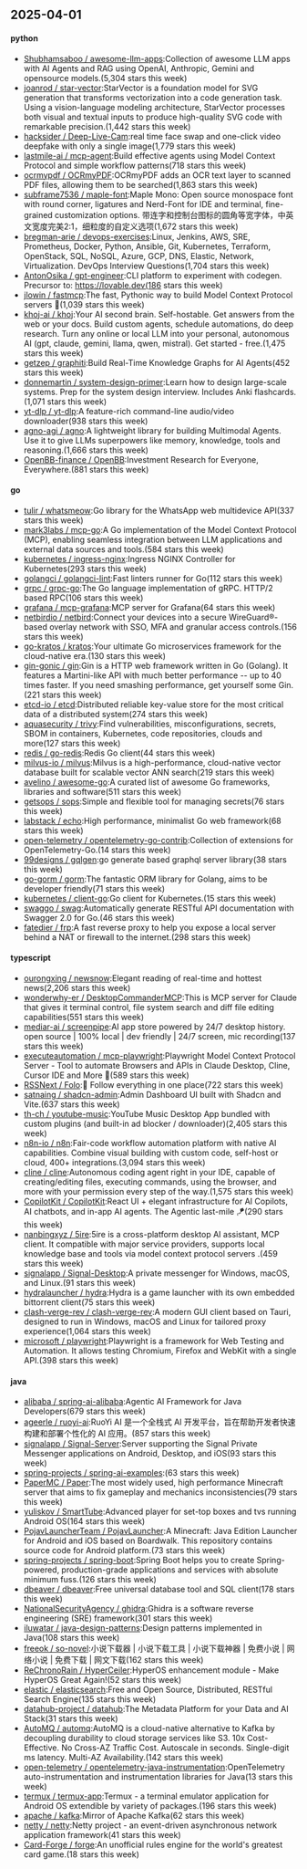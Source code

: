 ## 2025-04-01

#### python
* [Shubhamsaboo / awesome-llm-apps](https://github.com/Shubhamsaboo/awesome-llm-apps):Collection of awesome LLM apps with AI Agents and RAG using OpenAI, Anthropic, Gemini and opensource models.(5,304 stars this week)
* [joanrod / star-vector](https://github.com/joanrod/star-vector):StarVector is a foundation model for SVG generation that transforms vectorization into a code generation task. Using a vision-language modeling architecture, StarVector processes both visual and textual inputs to produce high-quality SVG code with remarkable precision.(1,442 stars this week)
* [hacksider / Deep-Live-Cam](https://github.com/hacksider/Deep-Live-Cam):real time face swap and one-click video deepfake with only a single image(1,779 stars this week)
* [lastmile-ai / mcp-agent](https://github.com/lastmile-ai/mcp-agent):Build effective agents using Model Context Protocol and simple workflow patterns(718 stars this week)
* [ocrmypdf / OCRmyPDF](https://github.com/ocrmypdf/OCRmyPDF):OCRmyPDF adds an OCR text layer to scanned PDF files, allowing them to be searched(1,863 stars this week)
* [subframe7536 / maple-font](https://github.com/subframe7536/maple-font):Maple Mono: Open source monospace font with round corner, ligatures and Nerd-Font for IDE and terminal, fine-grained customization options. 带连字和控制台图标的圆角等宽字体，中英文宽度完美2:1，细粒度的自定义选项(1,672 stars this week)
* [bregman-arie / devops-exercises](https://github.com/bregman-arie/devops-exercises):Linux, Jenkins, AWS, SRE, Prometheus, Docker, Python, Ansible, Git, Kubernetes, Terraform, OpenStack, SQL, NoSQL, Azure, GCP, DNS, Elastic, Network, Virtualization. DevOps Interview Questions(1,704 stars this week)
* [AntonOsika / gpt-engineer](https://github.com/AntonOsika/gpt-engineer):CLI platform to experiment with codegen. Precursor to: https://lovable.dev(186 stars this week)
* [jlowin / fastmcp](https://github.com/jlowin/fastmcp):The fast, Pythonic way to build Model Context Protocol servers 🚀(1,039 stars this week)
* [khoj-ai / khoj](https://github.com/khoj-ai/khoj):Your AI second brain. Self-hostable. Get answers from the web or your docs. Build custom agents, schedule automations, do deep research. Turn any online or local LLM into your personal, autonomous AI (gpt, claude, gemini, llama, qwen, mistral). Get started - free.(1,475 stars this week)
* [getzep / graphiti](https://github.com/getzep/graphiti):Build Real-Time Knowledge Graphs for AI Agents(452 stars this week)
* [donnemartin / system-design-primer](https://github.com/donnemartin/system-design-primer):Learn how to design large-scale systems. Prep for the system design interview. Includes Anki flashcards.(1,071 stars this week)
* [yt-dlp / yt-dlp](https://github.com/yt-dlp/yt-dlp):A feature-rich command-line audio/video downloader(938 stars this week)
* [agno-agi / agno](https://github.com/agno-agi/agno):A lightweight library for building Multimodal Agents. Use it to give LLMs superpowers like memory, knowledge, tools and reasoning.(1,666 stars this week)
* [OpenBB-finance / OpenBB](https://github.com/OpenBB-finance/OpenBB):Investment Research for Everyone, Everywhere.(881 stars this week)

#### go
* [tulir / whatsmeow](https://github.com/tulir/whatsmeow):Go library for the WhatsApp web multidevice API(337 stars this week)
* [mark3labs / mcp-go](https://github.com/mark3labs/mcp-go):A Go implementation of the Model Context Protocol (MCP), enabling seamless integration between LLM applications and external data sources and tools.(584 stars this week)
* [kubernetes / ingress-nginx](https://github.com/kubernetes/ingress-nginx):Ingress NGINX Controller for Kubernetes(293 stars this week)
* [golangci / golangci-lint](https://github.com/golangci/golangci-lint):Fast linters runner for Go(112 stars this week)
* [grpc / grpc-go](https://github.com/grpc/grpc-go):The Go language implementation of gRPC. HTTP/2 based RPC(106 stars this week)
* [grafana / mcp-grafana](https://github.com/grafana/mcp-grafana):MCP server for Grafana(64 stars this week)
* [netbirdio / netbird](https://github.com/netbirdio/netbird):Connect your devices into a secure WireGuard®-based overlay network with SSO, MFA and granular access controls.(156 stars this week)
* [go-kratos / kratos](https://github.com/go-kratos/kratos):Your ultimate Go microservices framework for the cloud-native era.(130 stars this week)
* [gin-gonic / gin](https://github.com/gin-gonic/gin):Gin is a HTTP web framework written in Go (Golang). It features a Martini-like API with much better performance -- up to 40 times faster. If you need smashing performance, get yourself some Gin.(221 stars this week)
* [etcd-io / etcd](https://github.com/etcd-io/etcd):Distributed reliable key-value store for the most critical data of a distributed system(274 stars this week)
* [aquasecurity / trivy](https://github.com/aquasecurity/trivy):Find vulnerabilities, misconfigurations, secrets, SBOM in containers, Kubernetes, code repositories, clouds and more(127 stars this week)
* [redis / go-redis](https://github.com/redis/go-redis):Redis Go client(44 stars this week)
* [milvus-io / milvus](https://github.com/milvus-io/milvus):Milvus is a high-performance, cloud-native vector database built for scalable vector ANN search(219 stars this week)
* [avelino / awesome-go](https://github.com/avelino/awesome-go):A curated list of awesome Go frameworks, libraries and software(511 stars this week)
* [getsops / sops](https://github.com/getsops/sops):Simple and flexible tool for managing secrets(76 stars this week)
* [labstack / echo](https://github.com/labstack/echo):High performance, minimalist Go web framework(68 stars this week)
* [open-telemetry / opentelemetry-go-contrib](https://github.com/open-telemetry/opentelemetry-go-contrib):Collection of extensions for OpenTelemetry-Go.(14 stars this week)
* [99designs / gqlgen](https://github.com/99designs/gqlgen):go generate based graphql server library(38 stars this week)
* [go-gorm / gorm](https://github.com/go-gorm/gorm):The fantastic ORM library for Golang, aims to be developer friendly(71 stars this week)
* [kubernetes / client-go](https://github.com/kubernetes/client-go):Go client for Kubernetes.(15 stars this week)
* [swaggo / swag](https://github.com/swaggo/swag):Automatically generate RESTful API documentation with Swagger 2.0 for Go.(46 stars this week)
* [fatedier / frp](https://github.com/fatedier/frp):A fast reverse proxy to help you expose a local server behind a NAT or firewall to the internet.(298 stars this week)

#### typescript
* [ourongxing / newsnow](https://github.com/ourongxing/newsnow):Elegant reading of real-time and hottest news(2,206 stars this week)
* [wonderwhy-er / DesktopCommanderMCP](https://github.com/wonderwhy-er/DesktopCommanderMCP):This is MCP server for Claude that gives it terminal control, file system search and diff file editing capabilities(551 stars this week)
* [mediar-ai / screenpipe](https://github.com/mediar-ai/screenpipe):AI app store powered by 24/7 desktop history. open source | 100% local | dev friendly | 24/7 screen, mic recording(137 stars this week)
* [executeautomation / mcp-playwright](https://github.com/executeautomation/mcp-playwright):Playwright Model Context Protocol Server - Tool to automate Browsers and APIs in Claude Desktop, Cline, Cursor IDE and More 🔌(589 stars this week)
* [RSSNext / Folo](https://github.com/RSSNext/Folo):🧡 Follow everything in one place(722 stars this week)
* [satnaing / shadcn-admin](https://github.com/satnaing/shadcn-admin):Admin Dashboard UI built with Shadcn and Vite.(637 stars this week)
* [th-ch / youtube-music](https://github.com/th-ch/youtube-music):YouTube Music Desktop App bundled with custom plugins (and built-in ad blocker / downloader)(2,405 stars this week)
* [n8n-io / n8n](https://github.com/n8n-io/n8n):Fair-code workflow automation platform with native AI capabilities. Combine visual building with custom code, self-host or cloud, 400+ integrations.(3,094 stars this week)
* [cline / cline](https://github.com/cline/cline):Autonomous coding agent right in your IDE, capable of creating/editing files, executing commands, using the browser, and more with your permission every step of the way.(1,575 stars this week)
* [CopilotKit / CopilotKit](https://github.com/CopilotKit/CopilotKit):React UI + elegant infrastructure for AI Copilots, AI chatbots, and in-app AI agents. The Agentic last-mile 🪁(290 stars this week)
* [nanbingxyz / 5ire](https://github.com/nanbingxyz/5ire):5ire is a cross-platform desktop AI assistant, MCP client. It compatible with major service providers, supports local knowledge base and tools via model context protocol servers .(459 stars this week)
* [signalapp / Signal-Desktop](https://github.com/signalapp/Signal-Desktop):A private messenger for Windows, macOS, and Linux.(91 stars this week)
* [hydralauncher / hydra](https://github.com/hydralauncher/hydra):Hydra is a game launcher with its own embedded bittorrent client(75 stars this week)
* [clash-verge-rev / clash-verge-rev](https://github.com/clash-verge-rev/clash-verge-rev):A modern GUI client based on Tauri, designed to run in Windows, macOS and Linux for tailored proxy experience(1,064 stars this week)
* [microsoft / playwright](https://github.com/microsoft/playwright):Playwright is a framework for Web Testing and Automation. It allows testing Chromium, Firefox and WebKit with a single API.(398 stars this week)

#### java
* [alibaba / spring-ai-alibaba](https://github.com/alibaba/spring-ai-alibaba):Agentic AI Framework for Java Developers(679 stars this week)
* [ageerle / ruoyi-ai](https://github.com/ageerle/ruoyi-ai):RuoYi AI 是一个全栈式 AI 开发平台，旨在帮助开发者快速构建和部署个性化的 AI 应用。(857 stars this week)
* [signalapp / Signal-Server](https://github.com/signalapp/Signal-Server):Server supporting the Signal Private Messenger applications on Android, Desktop, and iOS(93 stars this week)
* [spring-projects / spring-ai-examples](https://github.com/spring-projects/spring-ai-examples):(63 stars this week)
* [PaperMC / Paper](https://github.com/PaperMC/Paper):The most widely used, high performance Minecraft server that aims to fix gameplay and mechanics inconsistencies(79 stars this week)
* [yuliskov / SmartTube](https://github.com/yuliskov/SmartTube):Advanced player for set-top boxes and tvs running Android OS(164 stars this week)
* [PojavLauncherTeam / PojavLauncher](https://github.com/PojavLauncherTeam/PojavLauncher):A Minecraft: Java Edition Launcher for Android and iOS based on Boardwalk. This repository contains source code for Android platform.(73 stars this week)
* [spring-projects / spring-boot](https://github.com/spring-projects/spring-boot):Spring Boot helps you to create Spring-powered, production-grade applications and services with absolute minimum fuss.(126 stars this week)
* [dbeaver / dbeaver](https://github.com/dbeaver/dbeaver):Free universal database tool and SQL client(178 stars this week)
* [NationalSecurityAgency / ghidra](https://github.com/NationalSecurityAgency/ghidra):Ghidra is a software reverse engineering (SRE) framework(301 stars this week)
* [iluwatar / java-design-patterns](https://github.com/iluwatar/java-design-patterns):Design patterns implemented in Java(108 stars this week)
* [freeok / so-novel](https://github.com/freeok/so-novel):小说下载器 | 小说下载工具 | 小说下载神器 | 免费小说 | 网络小说 | 免费下载 | 网文下载(162 stars this week)
* [ReChronoRain / HyperCeiler](https://github.com/ReChronoRain/HyperCeiler):HyperOS enhancement module - Make HyperOS Great Again!(52 stars this week)
* [elastic / elasticsearch](https://github.com/elastic/elasticsearch):Free and Open Source, Distributed, RESTful Search Engine(135 stars this week)
* [datahub-project / datahub](https://github.com/datahub-project/datahub):The Metadata Platform for your Data and AI Stack(31 stars this week)
* [AutoMQ / automq](https://github.com/AutoMQ/automq):AutoMQ is a cloud-native alternative to Kafka by decoupling durability to cloud storage services like S3. 10x Cost-Effective. No Cross-AZ Traffic Cost. Autoscale in seconds. Single-digit ms latency. Multi-AZ Availability.(142 stars this week)
* [open-telemetry / opentelemetry-java-instrumentation](https://github.com/open-telemetry/opentelemetry-java-instrumentation):OpenTelemetry auto-instrumentation and instrumentation libraries for Java(13 stars this week)
* [termux / termux-app](https://github.com/termux/termux-app):Termux - a terminal emulator application for Android OS extendible by variety of packages.(196 stars this week)
* [apache / kafka](https://github.com/apache/kafka):Mirror of Apache Kafka(62 stars this week)
* [netty / netty](https://github.com/netty/netty):Netty project - an event-driven asynchronous network application framework(41 stars this week)
* [Card-Forge / forge](https://github.com/Card-Forge/forge):An unofficial rules engine for the world's greatest card game.(18 stars this week)
